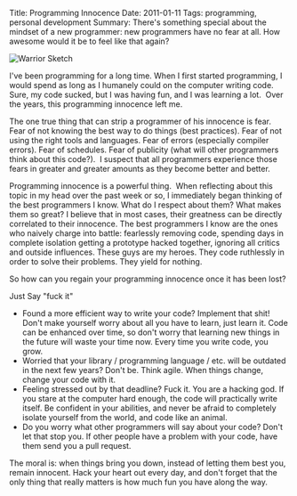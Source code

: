 Title: Programming Innocence
Date: 2011-01-11
Tags: programming, personal development
Summary: There's something special about the mindset of a new programmer: new programmers have no fear at all.  How awesome would it be to feel like that again?


![Warrior Sketch][]


I've been programming for a long time.  When I first started programming, I
would spend as long as I humanely could on the computer writing code.  Sure, my
code sucked, but I was having fun, and I was learning a lot.  Over the years,
this programming innocence left me.

The one true thing that can strip a programmer of his innocence is fear.  Fear
of not knowing the best way to do things (best practices).  Fear of not using
the right tools and languages.  Fear of errors (especially compiler errors).
Fear of schedules.  Fear of publicity (what will other programmers think about
this code?).  I suspect that all programmers experience those fears in greater
and greater amounts as they become better and better.

Programming innocence is a powerful thing.  When reflecting about this topic
in my head over the past week or so, I immediately began thinking of the best
programmers I know.  What do I respect about them?  What makes them so great?
I believe that in most cases, their greatness can be directly correlated to
their innocence.  The best programmers I know are the ones who naively charge
into battle: fearlessly removing code, spending days in complete isolation
getting a prototype hacked together, ignoring all critics and outside
influences.  These guys are my heroes.  They code ruthlessly in order to solve
their problems.  They yield for nothing.

So how can you regain your programming innocence once it has been lost?

Just Say "fuck it"

-   Found a more efficient way to write your code?  Implement that shit!  Don't
    make yourself worry about all you have to learn, just learn it.  Code can
    be enhanced over time, so don't worry that learning new things in the
    future will waste your time now.  Every time you write code, you grow.
-   Worried that your library / programming language / etc. will be outdated in
    the next few years?  Don't be.  Think agile.  When things change, change
    your code with it.
-   Feeling stressed out by that deadline?  Fuck it.  You are a hacking god.
    If you stare at the computer hard enough, the code will practically write
    itself.  Be confident in your abilities, and never be afraid to completely
    isolate yourself from the world, and code like an animal.
-   Do you worry what other programmers will say about your code?  Don't let
    that stop you.  If other people have a problem with your code, have them
    send you a pull request.

The moral is: when things bring you down, instead of letting them best you,
remain innocent.  Hack your heart out every day, and don't forget that the only
thing that really matters is how much fun you have along the way.


  [Warrior Sketch]: {filename}/images/2011/warrior-sketch.png "Warrior Sketch"

